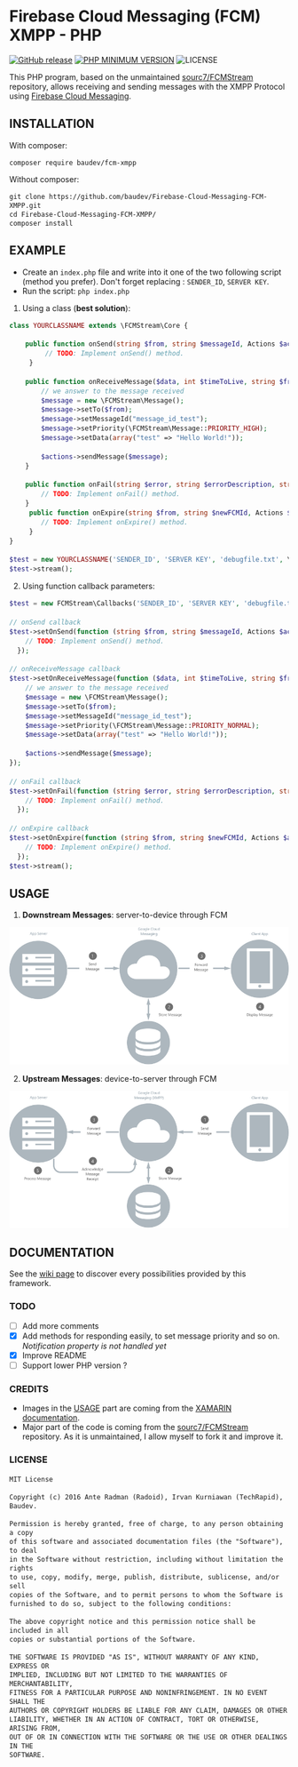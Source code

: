 
# Firebase Cloud Messaging (FCM) XMPP - PHP  


[![GitHub release](https://img.shields.io/github/release/baudev/Firebase-Cloud-Messaging-FCM-XMPP.svg)](https://github.com/baudev/Firebase-Cloud-Messaging-FCM-XMPP/releases/tag/v1.0.0)
[![PHP MINIMUM VERSION](https://img.shields.io/badge/dynamic/json.svg?url=https://raw.githubusercontent.com/baudev/Firebase-Cloud-Messaging-FCM-XMPP/dev/composer.json&label=PHP&query=$.require.php)]()
![LICENSE](https://img.shields.io/github/license/mashape/apistatus.svg)

This PHP program, based on the unmaintained [sourc7/FCMStream](https://github.com/sourc7/FCMStream) repository, allows receiving and sending messages with the XMPP Protocol using [Firebase Cloud Messaging](https://firebase.google.com/docs/cloud-messaging/).  
  
## INSTALLATION  

With composer:
```
composer require baudev/fcm-xmpp  
```

Without composer:
```  
git clone https://github.com/baudev/Firebase-Cloud-Messaging-FCM-XMPP.git
cd Firebase-Cloud-Messaging-FCM-XMPP/
composer install  
```  

## EXAMPLE  
- Create an `index.php` file and write into it one of the two following script (method you prefer). Don't forget replacing :  `SENDER_ID`, `SERVER KEY`.
- Run the script: `php index.php`
1. Using a class (**best solution**):   
```php  
class YOURCLASSNAME extends \FCMStream\Core {  
  
	public function onSend(string $from, string $messageId, Actions $actions) { 
		 // TODO: Implement onSend() method. 
	 }  
 
	public function onReceiveMessage($data, int $timeToLive, string $from, string $messageId, string $packageName, Actions $actions) { 
		// we answer to the message received 
		$message = new \FCMStream\Message();  
		$message->setTo($from);  
		$message->setMessageId("message_id_test");  
		$message->setPriority(\FCMStream\Message::PRIORITY_HIGH);  
		$message->setData(array("test" => "Hello World!")); 
		 
		$actions->sendMessage($message);
	}  

	public function onFail(string $error, string $errorDescription, string $from, string $messageId, Actions $actions) { 
		// TODO: Implement onFail() method. 
	}  
	 public function onExpire(string $from, string $newFCMId, Actions $actions) { 
		// TODO: Implement onExpire() method. 
	 }
}  
  
$test = new YOURCLASSNAME('SENDER_ID', 'SERVER KEY', 'debugfile.txt', \FCMStream\helpers\Logs::DEBUG);  
$test->stream();  
```

2. Using function callback parameters:

```php  
$test = new FCMStream\Callbacks('SENDER_ID', 'SERVER KEY', 'debugfile.txt', \FCMStream\helpers\Logs::ANY);  
  
// onSend callback  
$test->setOnSend(function (string $from, string $messageId, Actions $actions){  
	// TODO: Implement onSend() method.
  });  
  
// onReceiveMessage callback  
$test->setOnReceiveMessage(function ($data, int $timeToLive, string $from, string $messageId, string $packageName, Actions $actions){ 
	// we answer to the message received 
	$message = new \FCMStream\Message();  
	$message->setTo($from);  
	$message->setMessageId("message_id_test");  
	$message->setPriority(\FCMStream\Message::PRIORITY_NORMAL);  
	$message->setData(array("test" => "Hello World!"));  
	
	$actions->sendMessage($message);  
});
  
// onFail callback  
$test->setOnFail(function (string $error, string $errorDescription, string $from, string $messageId, Actions $actions){ 
	// TODO: Implement onFail() method. 
  });  
  
// onExpire callback  
$test->setOnExpire(function (string $from, string $newFCMId, Actions $actions){  
	// TODO: Implement onExpire() method. 
  });  
$test->stream();  
```  
  
## USAGE  
  
1. **Downstream Messages**: server-to-device through FCM  
  
![](doc/downstream.png)  
  
2. **Upstream Messages**: device-to-server through FCM  
  
![](doc/upstream.png)    

## DOCUMENTATION

See the [wiki page](https://github.com/baudev/Firebase-Cloud-Messaging-FCM-XMPP/wiki) to discover every possibilities provided by this framework.

### TODO  
  
- [ ] Add more comments
- [X] Add methods for responding easily, to set message priority and so on. *Notification property is not handled yet*  
- [X] Improve README  
- [ ] Support lower PHP version ?   
  
### CREDITS  
  
- Images in the [USAGE](#usage) part are coming from the [XAMARIN documentation](https://docs.microsoft.com/en-us/xamarin/android/data-cloud/google-messaging/google-cloud-messaging).  
- Major part of the code is coming from the [sourc7/FCMStream](https://github.com/sourc7/FCMStream) repository. As it is unmaintained, I allow myself to fork it and improve it.  
  
### LICENSE  
  
```  
MIT License  
  
Copyright (c) 2016 Ante Radman (Radoid), Irvan Kurniawan (TechRapid), Baudev.  
  
Permission is hereby granted, free of charge, to any person obtaining a copy  
of this software and associated documentation files (the "Software"), to deal  
in the Software without restriction, including without limitation the rights  
to use, copy, modify, merge, publish, distribute, sublicense, and/or sell  
copies of the Software, and to permit persons to whom the Software is  
furnished to do so, subject to the following conditions:  
  
The above copyright notice and this permission notice shall be included in all  
copies or substantial portions of the Software.  
  
THE SOFTWARE IS PROVIDED "AS IS", WITHOUT WARRANTY OF ANY KIND, EXPRESS OR  
IMPLIED, INCLUDING BUT NOT LIMITED TO THE WARRANTIES OF MERCHANTABILITY,  
FITNESS FOR A PARTICULAR PURPOSE AND NONINFRINGEMENT. IN NO EVENT SHALL THE  
AUTHORS OR COPYRIGHT HOLDERS BE LIABLE FOR ANY CLAIM, DAMAGES OR OTHER  
LIABILITY, WHETHER IN AN ACTION OF CONTRACT, TORT OR OTHERWISE, ARISING FROM,  
OUT OF OR IN CONNECTION WITH THE SOFTWARE OR THE USE OR OTHER DEALINGS IN THE  
SOFTWARE.  
```
